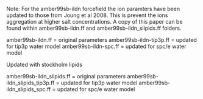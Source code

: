Note:
For the amber99sb-ildn forcefield the ion paramters have been updated to those from Joung et al 2008.
This is prevent the ions aggregation at higher salt concentrations.
A copy of this paper can be found within amber99sb-ildn.ff and amber99sb-ildn_slipids.ff folders. 

amber99sb-ildn.ff         = original parameters
amber99sb-ildn-tip3p.ff   = updated for tip3p water model
amber99sb-ildn-spc.ff     = updated for spc/e water model

Updated with stockholm lipids

amber99sb-ildn_slipids.ff         = original parameters
amber99sb-ildn_slipids_tip3p.ff   = updated for tip3p water model
amber99sb-ildn_slipids_spc.ff     = updated for spc/e water model

